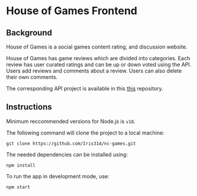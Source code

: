 # House of Games Frontend

## Background

House of Games is a social games content rating, and discussion website.

House of Games has game reviews which are divided into categories. Each review has user curated ratings and can be up or down voted using the API. Users add reviews and comments about a review. Users can also delete their own comments.

The corresponding API project is available in this [this](https://github.com/Iris314/nc-games-api/) repository.

## Instructions

Minimum reccommended versions for Node.js is `v18`. 

The following command will clone the project to a local machine:

```
git clone https://github.com/Iris314/nc-games.git
```
The needed dependencies can be installed using:

```
npm install
```

To run the app in development mode, use:

```
npm start
```


